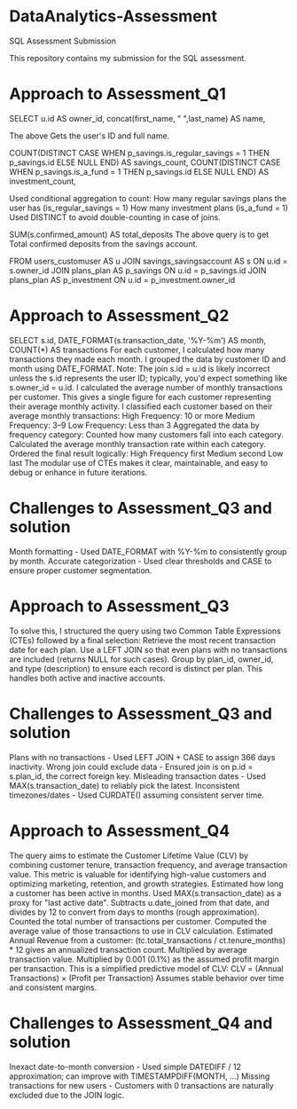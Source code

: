 # DataAnalytics-Assessment
SQL Assessment Submission

This repository contains my submission for the SQL assessment.

# Approach to Assessment_Q1
SELECT
   u.id AS owner_id,
   concat(first_name, " ",last_name) AS name,
   
The above Gets the user's ID and full name.

   COUNT(DISTINCT CASE WHEN p_savings.is_regular_savings = 1 THEN p_savings.id ELSE NULL END) AS savings_count,
   COUNT(DISTINCT CASE WHEN p_savings.is_a_fund = 1 THEN p_savings.id ELSE NULL END) AS investment_count,

Used conditional aggregation to count:
How many regular savings plans the user has (is_regular_savings = 1)
How many investment plans (is_a_fund = 1)
Used DISTINCT to avoid double-counting in case of joins.

SUM(s.confirmed_amount) AS total_deposits
The above query is to get Total confirmed deposits from the savings account.

FROM users_customuser AS u
JOIN savings_savingsaccount AS s ON u.id = s.owner_id
JOIN plans_plan AS p_savings ON u.id = p_savings.id
JOIN plans_plan AS p_investment ON u.id = p_investment.owner_id

# Approach to Assessment_Q2
SELECT s.id, DATE_FORMAT(s.transaction_date, '%Y-%m') AS month, COUNT(*) AS transactions
For each customer, I calculated how many transactions they made each month.
I grouped the data by customer ID and month using DATE_FORMAT.
Note: The join s.id = u.id is likely incorrect unless the s.id represents the user ID; typically, you'd expect something like s.owner_id = u.id.
I calculated the average number of monthly transactions per customer.
This gives a single figure for each customer representing their average monthly activity.
I classified each customer based on their average monthly transactions:
High Frequency: 10 or more
Medium Frequency: 3–9
Low Frequency: Less than 3
Aggregated the data by frequency category:
Counted how many customers fall into each category.
Calculated the average monthly transaction rate within each category.
Ordered the final result logically:
High Frequency first
Medium second
Low last
The modular use of CTEs makes it clear, maintainable, and easy to debug or enhance in future iterations.

# Challenges to Assessment_Q3 and solution

Month formatting	- Used DATE_FORMAT with %Y-%m to consistently group by month.
Accurate categorization	- Used clear thresholds and CASE to ensure proper customer segmentation.

# Approach to Assessment_Q3
To solve this, I structured the query using two Common Table Expressions (CTEs) followed by a final selection:
Retrieve the most recent transaction date for each plan.
Use a LEFT JOIN so that even plans with no transactions are included (returns NULL for such cases).
Group by plan_id, owner_id, and type (description) to ensure each record is distinct per plan.
This handles both active and inactive accounts.

# Challenges to Assessment_Q3 and solution

Plans with no transactions -	Used LEFT JOIN + CASE to assign 366 days inactivity.
Wrong join could exclude data - Ensured join is on p.id = s.plan_id, the correct foreign key.
Misleading transaction dates - Used MAX(s.transaction_date) to reliably pick the latest.
Inconsistent timezones/dates - Used CURDATE() assuming consistent server time.

# Approach to Assessment_Q4
The query aims to estimate the Customer Lifetime Value (CLV) by combining customer tenure, transaction frequency, and average transaction value. This metric is valuable for identifying high-value customers and optimizing marketing, retention, and growth strategies.
Estimated how long a customer has been active in months.
Used MAX(s.transaction_date) as a proxy for "last active date".
Subtracts u.date_joined from that date, and divides by 12 to convert from days to months (rough approximation).
Counted the total number of transactions per customer.
Computed the average value of those transactions to use in CLV calculation.
Estimated Annual Revenue from a customer:
(tc.total_transactions / ct.tenure_months) * 12 gives an annualized transaction count.
Multiplied by average transaction value.
Multiplied by 0.001 (0.1%) as the assumed profit margin per transaction.
This is a simplified predictive model of CLV:
CLV = (Annual Transactions) × (Profit per Transaction)
Assumes stable behavior over time and consistent margins.

# Challenges to Assessment_Q4 and solution
Inexact date-to-month conversion	- Used simple DATEDIFF / 12 approximation; can improve with TIMESTAMPDIFF(MONTH, ...)
Missing transactions for new users - Customers with 0 transactions are naturally excluded due to the JOIN logic.
